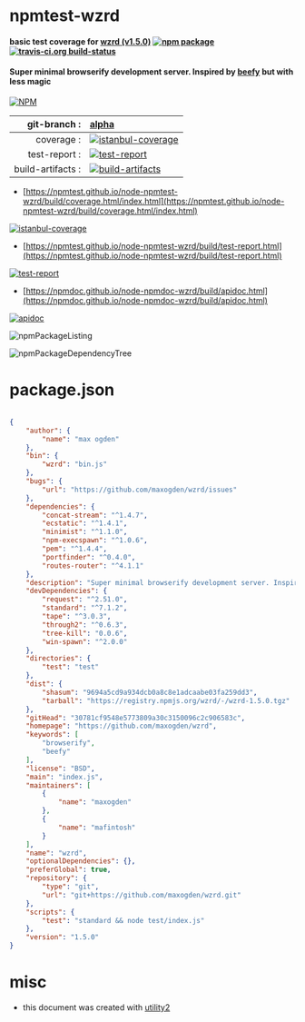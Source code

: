 # npmtest-wzrd

#### basic test coverage for  [wzrd (v1.5.0)](https://github.com/maxogden/wzrd)  [![npm package](https://img.shields.io/npm/v/npmtest-wzrd.svg?style=flat-square)](https://www.npmjs.org/package/npmtest-wzrd) [![travis-ci.org build-status](https://api.travis-ci.org/npmtest/node-npmtest-wzrd.svg)](https://travis-ci.org/npmtest/node-npmtest-wzrd)

#### Super minimal browserify development server. Inspired by [beefy](http://npmjs.org/beefy) but with less magic

[![NPM](https://nodei.co/npm/wzrd.png?downloads=true&downloadRank=true&stars=true)](https://www.npmjs.com/package/wzrd)

| git-branch : | [alpha](https://github.com/npmtest/node-npmtest-wzrd/tree/alpha)|
|--:|:--|
| coverage : | [![istanbul-coverage](https://npmtest.github.io/node-npmtest-wzrd/build/coverage.badge.svg)](https://npmtest.github.io/node-npmtest-wzrd/build/coverage.html/index.html)|
| test-report : | [![test-report](https://npmtest.github.io/node-npmtest-wzrd/build/test-report.badge.svg)](https://npmtest.github.io/node-npmtest-wzrd/build/test-report.html)|
| build-artifacts : | [![build-artifacts](https://npmtest.github.io/node-npmtest-wzrd/glyphicons_144_folder_open.png)](https://github.com/npmtest/node-npmtest-wzrd/tree/gh-pages/build)|

- [https://npmtest.github.io/node-npmtest-wzrd/build/coverage.html/index.html](https://npmtest.github.io/node-npmtest-wzrd/build/coverage.html/index.html)

[![istanbul-coverage](https://npmtest.github.io/node-npmtest-wzrd/build/screenCapture.buildCi.browser.%252Ftmp%252Fbuild%252Fcoverage.lib.html.png)](https://npmtest.github.io/node-npmtest-wzrd/build/coverage.html/index.html)

- [https://npmtest.github.io/node-npmtest-wzrd/build/test-report.html](https://npmtest.github.io/node-npmtest-wzrd/build/test-report.html)

[![test-report](https://npmtest.github.io/node-npmtest-wzrd/build/screenCapture.buildCi.browser.%252Ftmp%252Fbuild%252Ftest-report.html.png)](https://npmtest.github.io/node-npmtest-wzrd/build/test-report.html)

- [https://npmdoc.github.io/node-npmdoc-wzrd/build/apidoc.html](https://npmdoc.github.io/node-npmdoc-wzrd/build/apidoc.html)

[![apidoc](https://npmdoc.github.io/node-npmdoc-wzrd/build/screenCapture.buildCi.browser.%252Ftmp%252Fbuild%252Fapidoc.html.png)](https://npmdoc.github.io/node-npmdoc-wzrd/build/apidoc.html)

![npmPackageListing](https://npmtest.github.io/node-npmtest-wzrd/build/screenCapture.npmPackageListing.svg)

![npmPackageDependencyTree](https://npmtest.github.io/node-npmtest-wzrd/build/screenCapture.npmPackageDependencyTree.svg)



# package.json

```json

{
    "author": {
        "name": "max ogden"
    },
    "bin": {
        "wzrd": "bin.js"
    },
    "bugs": {
        "url": "https://github.com/maxogden/wzrd/issues"
    },
    "dependencies": {
        "concat-stream": "^1.4.7",
        "ecstatic": "^1.4.1",
        "minimist": "^1.1.0",
        "npm-execspawn": "^1.0.6",
        "pem": "^1.4.4",
        "portfinder": "^0.4.0",
        "routes-router": "^4.1.1"
    },
    "description": "Super minimal browserify development server. Inspired by [beefy](http://npmjs.org/beefy) but with less magic",
    "devDependencies": {
        "request": "^2.51.0",
        "standard": "^7.1.2",
        "tape": "^3.0.3",
        "through2": "^0.6.3",
        "tree-kill": "0.0.6",
        "win-spawn": "^2.0.0"
    },
    "directories": {
        "test": "test"
    },
    "dist": {
        "shasum": "9694a5cd9a934dcb0a8c8e1adcaabe03fa259dd3",
        "tarball": "https://registry.npmjs.org/wzrd/-/wzrd-1.5.0.tgz"
    },
    "gitHead": "30781cf9548e5773809a30c3150096c2c906583c",
    "homepage": "https://github.com/maxogden/wzrd",
    "keywords": [
        "browserify",
        "beefy"
    ],
    "license": "BSD",
    "main": "index.js",
    "maintainers": [
        {
            "name": "maxogden"
        },
        {
            "name": "mafintosh"
        }
    ],
    "name": "wzrd",
    "optionalDependencies": {},
    "preferGlobal": true,
    "repository": {
        "type": "git",
        "url": "git+https://github.com/maxogden/wzrd.git"
    },
    "scripts": {
        "test": "standard && node test/index.js"
    },
    "version": "1.5.0"
}
```



# misc
- this document was created with [utility2](https://github.com/kaizhu256/node-utility2)

